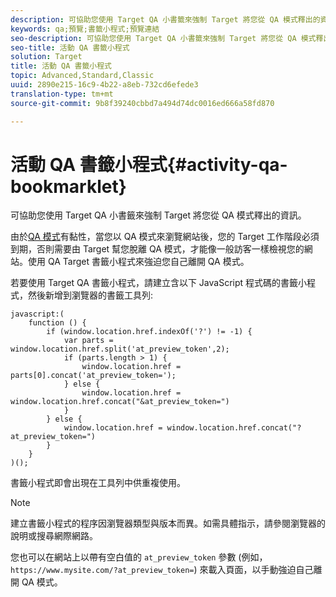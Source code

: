 ```yaml
---
description: 可協助您使用 Target QA 小書籤來強制 Target 將您從 QA 模式釋出的資訊。
keywords: qa;預覽;書籤小程式;預覽連結
seo-description: 可協助您使用 Target QA 小書籤來強制 Target 將您從 QA 模式釋出的資訊。
seo-title: 活動 QA 書籤小程式
solution: Target
title: 活動 QA 書籤小程式
topic: Advanced,Standard,Classic
uuid: 2890e215-16c9-4b22-a8eb-732cd6efede3
translation-type: tm+mt
source-git-commit: 9b8f39240cbbd7a494d74dc0016ed666a58fd870

---
```



# 活動 QA 書籤小程式{#activity-qa-bookmarklet}

可協助您使用 Target QA 小書籤來強制 Target 將您從 QA 模式釋出的資訊。

由於[QA 模式](../../c-activities/c-activity-qa/activity-qa.md#concept_9329EF33DE7D41CA9815C8115DBC4E40)有黏性，當您以 QA 模式來瀏覽網站後，您的 Target 工作階段必須到期，否則需要由 Target 幫您脫離 QA 模式，才能像一般訪客一樣檢視您的網站。使用 QA Target 書籤小程式來強迫您自己離開 QA 模式。

若要使用 Target QA 書籤小程式，請建立含以下 JavaScript 程式碼的書籤小程式，然後新增到瀏覽器的書籤工具列:

```
javascript:(
    function () {
        if (window.location.href.indexOf('?') != -1) {
            var parts = window.location.href.split('at_preview_token',2);
            if (parts.length > 1) {
                window.location.href = parts[0].concat('at_preview_token=');
            } else {
                window.location.href = window.location.href.concat("&at_preview_token=")
            }
        } else {
            window.location.href = window.location.href.concat("?at_preview_token=")
        }
    }
)();
```

書籤小程式即會出現在工具列中供重複使用。

>[!NOTE]
>
>建立書籤小程式的程序因瀏覽器類型與版本而異。如需具體指示，請參閱瀏覽器的說明或搜尋網際網路。

您也可以在網站上以帶有空白值的 `at_preview_token` 參數 (例如，`https://www.mysite.com/?at_preview_token=`) 來載入頁面，以手動強迫自己離開 QA 模式。
